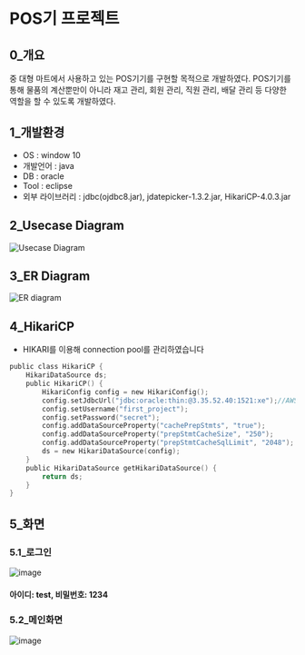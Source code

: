 # POS기 프로젝트
## 0_개요
중 대형 마트에서 사용하고 있는 POS기기를 구현할 목적으로 개발하였다. POS기기를 통해 물품의 계산뿐만이 아니라 재고 관리, 회원 관리, 직원 관리, 배달 관리 등 다양한 역할을 할 수 있도록 개발하였다. 
## 1_개발환경
  * OS : window 10
  * 개발언어 : java
  * DB : oracle
  * Tool : eclipse
  * 외부 라이브러리 : jdbc(ojdbc8.jar), jdatepicker-1.3.2.jar, HikariCP-4.0.3.jar
## 2_Usecase Diagram
![Usecase Diagram](https://user-images.githubusercontent.com/82793713/124924225-2fd0c900-e036-11eb-9cd9-f1c41cbdda8b.jpg)
## 3_ER Diagram
![ER diagram](https://user-images.githubusercontent.com/82793713/124924220-2e9f9c00-e036-11eb-9e07-889593f5db2d.png)
## 4_HikariCP
  * HIKARI를 이용해 connection pool를 관리하였습니다
```C
public class HikariCP {
	HikariDataSource ds;
	public HikariCP() {
		HikariConfig config = new HikariConfig();
		config.setJdbcUrl("jdbc:oracle:thin:@3.35.52.40:1521:xe");//AWS EC2 서버이다
		config.setUsername("first_project");
		config.setPassword("secret");
		config.addDataSourceProperty("cachePrepStmts", "true");
		config.addDataSourceProperty("prepStmtCacheSize", "250");
		config.addDataSourceProperty("prepStmtCacheSqlLimit", "2048");
		ds = new HikariDataSource(config);
	}
	public HikariDataSource getHikariDataSource() {
		return ds;
	}
}
```
## 5_화면
### 5.1_로그인
![image](https://user-images.githubusercontent.com/82793713/124926059-10d33680-e038-11eb-8cba-3f284577c430.png)
#### 아이디: test, 비밀번호: 1234
### 5.2_메인화면
![image](https://user-images.githubusercontent.com/82793713/124926259-46781f80-e038-11eb-8f6e-53208edd8bae.png)

